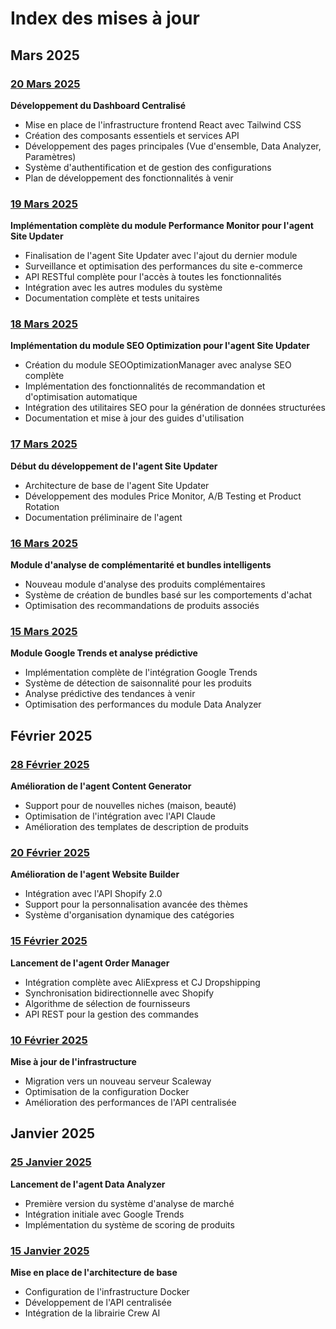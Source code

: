 # Index des mises à jour

## Mars 2025

### [20 Mars 2025](2025-03-20.md)
**Développement du Dashboard Centralisé**
- Mise en place de l'infrastructure frontend React avec Tailwind CSS
- Création des composants essentiels et services API
- Développement des pages principales (Vue d'ensemble, Data Analyzer, Paramètres)
- Système d'authentification et de gestion des configurations
- Plan de développement des fonctionnalités à venir

### [19 Mars 2025](2025-03-19.md)
**Implémentation complète du module Performance Monitor pour l'agent Site Updater**
- Finalisation de l'agent Site Updater avec l'ajout du dernier module
- Surveillance et optimisation des performances du site e-commerce
- API RESTful complète pour l'accès à toutes les fonctionnalités
- Intégration avec les autres modules du système
- Documentation complète et tests unitaires

### [18 Mars 2025](2025-03-18.md)
**Implémentation du module SEO Optimization pour l'agent Site Updater**
- Création du module SEOOptimizationManager avec analyse SEO complète
- Implémentation des fonctionnalités de recommandation et d'optimisation automatique
- Intégration des utilitaires SEO pour la génération de données structurées
- Documentation et mise à jour des guides d'utilisation

### [17 Mars 2025](2025-03-17.md) 
**Début du développement de l'agent Site Updater**
- Architecture de base de l'agent Site Updater
- Développement des modules Price Monitor, A/B Testing et Product Rotation
- Documentation préliminaire de l'agent

### [16 Mars 2025](2025-03-16.md)
**Module d'analyse de complémentarité et bundles intelligents**
- Nouveau module d'analyse des produits complémentaires
- Système de création de bundles basé sur les comportements d'achat
- Optimisation des recommandations de produits associés

### [15 Mars 2025](2025-03-15.md)
**Module Google Trends et analyse prédictive**
- Implémentation complète de l'intégration Google Trends
- Système de détection de saisonnalité pour les produits
- Analyse prédictive des tendances à venir
- Optimisation des performances du module Data Analyzer

## Février 2025

### [28 Février 2025](2025-02-28.md)
**Amélioration de l'agent Content Generator**
- Support pour de nouvelles niches (maison, beauté)
- Optimisation de l'intégration avec l'API Claude
- Amélioration des templates de description de produits

### [20 Février 2025](2025-02-20.md)
**Amélioration de l'agent Website Builder**
- Intégration avec l'API Shopify 2.0
- Support pour la personnalisation avancée des thèmes
- Système d'organisation dynamique des catégories

### [15 Février 2025](2025-02-15.md)
**Lancement de l'agent Order Manager**
- Intégration complète avec AliExpress et CJ Dropshipping
- Synchronisation bidirectionnelle avec Shopify
- Algorithme de sélection de fournisseurs
- API REST pour la gestion des commandes

### [10 Février 2025](2025-02-10.md)
**Mise à jour de l'infrastructure**
- Migration vers un nouveau serveur Scaleway
- Optimisation de la configuration Docker
- Amélioration des performances de l'API centralisée

## Janvier 2025

### [25 Janvier 2025](2025-01-25.md)
**Lancement de l'agent Data Analyzer**
- Première version du système d'analyse de marché
- Intégration initiale avec Google Trends
- Implémentation du système de scoring de produits

### [15 Janvier 2025](2025-01-15.md)
**Mise en place de l'architecture de base**
- Configuration de l'infrastructure Docker
- Développement de l'API centralisée
- Intégration de la librairie Crew AI
